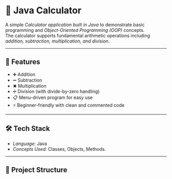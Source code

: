 # 🧮 Java Calculator

A simple *Calculator application built in Java* to demonstrate basic programming and *Object-Oriented Programming (OOP)* concepts.  
The calculator supports fundamental arithmetic operations including *addition, subtraction, multiplication, and division*.

---

## 🚀 Features
- ➕ Addition  
- ➖ Subtraction  
- ✖ Multiplication  
- ➗ Division (with divide-by-zero handling)  
- 📋 Menu-driven program for easy use  
- ⚡ Beginner-friendly with clean and commented code  

---

## 🛠 Tech Stack
- *Language:* Java  
- *Concepts Used:* Classes, Objects, Methods. 

---

## 📂 Project Structure
